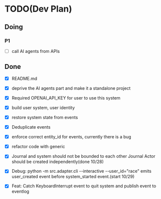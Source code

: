 # TODO(Dev Plan)

## Doing

### P1

- [ ] call AI agents from APIs

## Done

- [x] README.md

- [x] deprive the AI agents part and make it a standalone project

- [x] Required OPENAI_API_KEY for user to use this system

- [x] build user system, user identity

- [x] restore system state from events

- [x] Deduplicate events

- [x] enforce correct entity_id for events, currently there is a bug

- [x] refactor code with generic

- [x] Journal and system should not be bounded to each other
Journal Actor should be created independently(done 10/28)

- [x] Debug: python -m src.adapter.cli --interactive --user_id="race" emits user_created event before system_started event.(start 10/29)

- [x] Feat: Catch KeyboardInterrupt event to quit system and publish event to eventlog